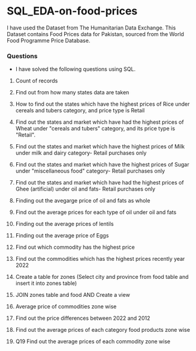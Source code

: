 # SQL_EDA-on-food-prices
I have used the Dataset from The Humanitarian Data Exchange. This Dataset contains Food Prices data for Pakistan, sourced from the World Food Programme Price Database.

### Questions

- I have solved the following questions using SQL.

1. Count of records

2. Find out from how many states data are taken

3. How to find out the states which have the highest prices of Rice under cereals and tubers category, and price type is Retail

4. Find out the states and market which have had the highest prices of Wheat under "cereals and tubers" category, and its price type is "Retail".

5. Find out the states and market which have the highest prices of Milk under milk and dairy category- Retail purchases only

6. Find out the states and market which have the highest prices of Sugar under "miscellaneous food" category- Retail purchases only

7. Find out the states and market which have had the highest prices of Ghee (artificial) under oil and fats- Retail purchases only

8. Finding out the avegarge price of oil and fats as whole

9. Find out the average prices for each type of oil under oil and fats

10. Finding out the average prices of lentils

11. Finding out the average price of Eggs

12. Find out which commodity has the highest price

13. Find out the commodities which has the highest prices recently year 2022

14. Create a table for zones (Select city and province from food table and insert it into zones table)

15. JOIN zones table and food AND Create a view

16. Average price of commodities zone wise

17. Find out the price differences between  2022 and 2012

18. Find out the average prices of each category food products zone wise

19. Q19 Find out the average prices of each commodity zone wise